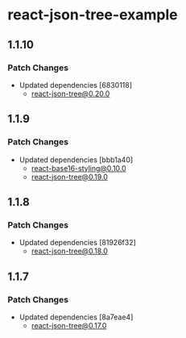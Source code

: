 # react-json-tree-example

## 1.1.10

### Patch Changes

- Updated dependencies [6830118]
  - react-json-tree@0.20.0

## 1.1.9

### Patch Changes

- Updated dependencies [bbb1a40]
  - react-base16-styling@0.10.0
  - react-json-tree@0.19.0

## 1.1.8

### Patch Changes

- Updated dependencies [81926f32]
  - react-json-tree@0.18.0

## 1.1.7

### Patch Changes

- Updated dependencies [8a7eae4]
  - react-json-tree@0.17.0
